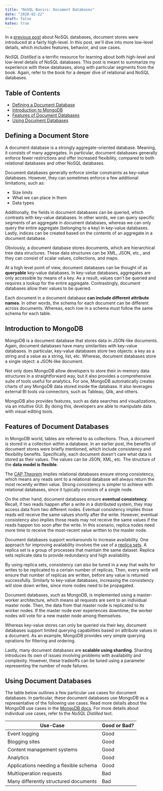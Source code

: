 ```yaml
---
title: "NoSQL Basics: Document Databases"
date: "2020-02-22"
draft: false
katex: true
---
```


In a [previous post](/blog/nosql/) about NoSQL databases, document stores were introduced at a fairly high-level. In this post, we'll dive into more low-level details, which includes features, behavior, and use cases.

*NoSQL Distilled* is a terrific resource for learning about both high-level and low-level details of NoSQL databases. This post is meant to summarize my experience with these databases, along with particular segments from the book. Again, refer to the book for a deeper dive of relational and NoSQL databases.

## Table of Contents
- [Defining a Document Database](#defining-a-document-store)
- [Introduction to MongoDB](#introduction-to-mongodb)
- [Features of Document Databases](#features-of-document-databases)
- [Using Document Databases](#using-document-databases)

## Defining a Document Store
A document database is a strongly aggregate-oriented database. Meaning, it consists of many aggregates. In particular, document databases generally enforce fewer restrictions and offer increased flexibility, compared to both relational databases and other NoSQL databases.

Document databases generally enforce similar constraints as key-value databases. However, they can sometimes enforce a few additional limitations, such as:
- Size limits
- What we can place in them
- Data types

Additionally, the fields in document databases can be queried, which contrasts with key-value databases. In other words, we can query specific segments of an aggregate in document databases, whereas we can only query the entire aggregate (belonging to a key) in key-value databases. Lastly, indices can be created based on the contents of an aggregate in a document database.

Obviously, a document database stores documents, which are hierarchical tree data structures. These data structures can be XML, JSON, etc., and they can consist of scalar values, collections, and maps.

At a high level point of view, document databases can be thought of as **queryable** key-value databases. In key-value databases, aggregates are only accessible by means of a key. As a result, values can't be queried and requires a lookup for the entire aggregate. Contrastingly, document databases allow their values to be queried.

Each document in a document database **can include different attribute names**. In other words, the schema for each document can be different across documents. Whereas, each row in a schema must follow the same schema for each table.

## Introduction to MongoDB
MongoDB is a document database that stores data in JSON-like documents. Again, document databases have many similarities with key-value databases. In particular, key-value databases store two objects: a key as a string and a value as a string, list, etc. Whereas, document databases store a single object: a JSON-like document.

Not only does MongoDB allow developers to store their in-memory data structures in a straightforward way, but it also provides a comprehensive suite of tools useful for analytics. For one, MongoDB automatically creates charts of any MongoDB data stored inside the database. It also leverages external BI tools via connectors, such as Tableau, Qlik, and others.

MongoDB also provides features, such as data searches and visualizations, via an intuitive GUI. By doing this, developers are able to manipulate data with visual editing tools.

## Features of Document Databases
In MongoDB world, tables are referred to as collections. Thus, a document is stored in a collection within a database.  In an earlier post, the benefits of document stores were briefly mentioned, which include consistency and flexibility benefits. Specifically, each document doesn't care what data is stored as their values. The values can be JSON, XML, etc. The structure of the **data model is flexible**.

The [CAP Theorem](https://en.wikipedia.org/wiki/CAP_theorem) implies relational databases ensure strong consistency, which means any reads sent to a relational database will always return the most recently written value. Strong consistency is simpler to achieve with relational databases, since it typically consists of a single node.

On the other hand, document databases ensure **eventual consistency**. Recall, if two reads happen after a write in a distributed system, they may access data from two different nodes. Eventual consistency implies those reads will receive the same values shortly after the write. However, eventual consistency also implies those reads may not receive the same values if the reads happen too soon after the write. In this scenario, replica nodes need more time to receive the most-recent value written to the master node.

Document databases support workarounds to increase availability. One approach for improving availability involves the use of a [replica sets](https://docs.mongodb.com/manual/replication/). A replica set is a group of processes that maintain the same dataset. Replica sets replicate data to provide redundancy and high availability.

By using replica sets, consistency can also be tuned in a way that waits for writes to be replicated to a certain number of replicas. Then, every write will ensure that number of replicas are written, before any value is returned successfully. Similarly to key-value databases, increasing the consistency will slow down writes, since more nodes need to be propagated.

Document databases, such as MongoDB, is implemented using a master-worker architecture, which means all requests are sent to an individual master node. Then, the data from that master node is replicated to its worker nodes. If the master node ever experiences downtime, the worker nodes will vote for a new master node among themselves.

Whereas key-value stores can only be queried via their key, document databases support limited querying capabilities based on attribute values in a document. As an example, MongoDB provides very simple querying oprations for filtering and ordering.

Lastly, many document databases are **scalable using sharding**. Sharding introduces its own of issues involving problems with availability and complexity. However, these tradeoffs can be tuned using a parameter representing the number of node failures.

## Using Document Databases
The table below outlines a few particular use cases for document databases. In particular, these document databases use MongoDB as a representative of the following use cases. Read more details about the MongoDB use cases in the [MongoDB docs](https://www.mongodb.com/use-cases). For more details about individual use cases, refer to the *NoSQL Distilled* text.

| Use-Case                               | Good or Bad? |
| -------------------------------------- | ------------ |
| Event logging                          | Good         |
| Blogging sites                         | Good         |
| Content management systems             | Good         |
| Analytics                              | Good         |
| Applications needing a flexible schema | Good         |
| Multioperation requests                | Bad          |
| Many differently structured documents  | Bad          |
